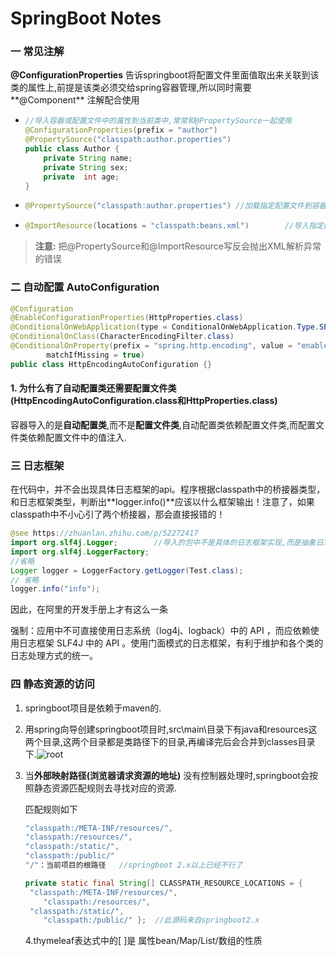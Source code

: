 # SpringBoot Notes

### 一 常见注解

**@ConfigurationProperties** 告诉springboot将配置文件里面值取出来关联到该类的属性上,前提是该类必须交给spring容器管理,所以同时需要**@Component** 注解配合使用

* ```java
  //导入容器或配置文件中的属性到当前类中,常常和@PropertySource一起使用
  @ConfigurationProperties(prefix = "author")  
  @PropertySource("classpath:author.properties") 
  public class Author {
      private String name;
      private String sex;
      private  int age;
  }
  ```

* ```java
  @PropertySource("classpath:author.properties") //加载指定配置文件到容器
  ```

* ```java
  @ImportResource(locations = "classpath:beans.xml")		//导入指定配置文件或类到当前类或配置文件中
  ```

> **注意:**  把@PropertySource和@ImportResource写反会抛出XML解析异常的错误        





### 二 自动配置 AutoConfiguration

```java
@Configuration
@EnableConfigurationProperties(HttpProperties.class)
@ConditionalOnWebApplication(type = ConditionalOnWebApplication.Type.SERVLET)
@ConditionalOnClass(CharacterEncodingFilter.class)
@ConditionalOnProperty(prefix = "spring.http.encoding", value = "enabled",
		matchIfMissing = true)
public class HttpEncodingAutoConfiguration {}
```



#### 1. 为什么有了自动配置类还需要配置文件类(HttpEncodingAutoConfiguration.class和HttpProperties.class)

容器导入的是**自动配置类**,而不是**配置文件类**,自动配置类依赖配置文件类,而配置文件类依赖配置文件中的值注入.

### 三 日志框架

在代码中，并不会出现具体日志框架的api。程序根据classpath中的桥接器类型，和日志框架类型，判断出**logger.info()**应该以什么框架输出！注意了，如果classpath中不小心引了两个桥接器，那会直接报错的！

```java
@see https://zhuanlan.zhihu.com/p/52272417
import org.slf4j.Logger;		//导入的包中不是具体的日志框架实现,而是抽象日志门面slf4j
import org.slf4j.LoggerFactory;
//省略
Logger logger = LoggerFactory.getLogger(Test.class);
// 省略
logger.info("info");
```

因此，在阿里的开发手册上才有这么一条

强制：应用中不可直接使用日志系统（log4j、logback）中的 API ，而应依赖使用日志框架 SLF4J 中的 API 。使用门面模式的日志框架，有利于维护和各个类的日志处理方式的统一。



### 四 静态资源的访问

1. springboot项目是依赖于maven的.

2. 用spring向导创建springboot项目时,src\main\目录下有java和resources这两个目录,这两个目录都是类路径下的目录,再编译完后会合并到classes目录下.![root](G:\data\notes\04SprainBoot\root.png)

3. 当**外部映射路径(浏览器请求资源的地址)** 没有控制器处理时,springboot会按照静态资源匹配规则去寻找对应的资源.

   匹配规则如下

   ```java
   "classpath:/META‐INF/resources/",
   "classpath:/resources/",
   "classpath:/static/",
   "classpath:/public/"
   "/"：当前项目的根路径   //springboot 2.x以上已经不行了
   ```

   ```java
   private static final String[] CLASSPATH_RESOURCE_LOCATIONS = {
   	"classpath:/META-INF/resources/", 
       "classpath:/resources/",
   	"classpath:/static/", 
       "classpath:/public/" };  //此源码来自springboot2.x
   ```

   

   4.thymeleaf表达式中的[ ]是 属性bean/Map/List/数组的性质


